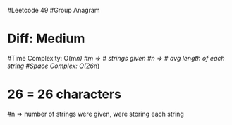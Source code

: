 #Leetcode 49
#Group Anagram
# Diff: Medium
#Time Complexity: O(m*n)
#m => # strings given
#n => # avg length of each string
#Space Complex: O(26*n)
# 26 = 26 characters
#n => number of strings were given, were storing each string 
